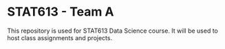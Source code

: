 # STAT613 - Team A

This repository is used for STAT613 Data Science course. It will be used to host class assignments and projects.
